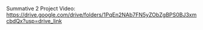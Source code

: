 Summative 2 Project Video:
https://drive.google.com/drive/folders/1PqEn2NAb7FN5yZObZgBPS0BJ3xmcbdQx?usp=drive_link
